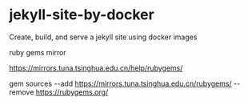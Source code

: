# jekyll-site-by-docker
Create, build, and serve a jekyll site using docker images


ruby gems mirror

https://mirrors.tuna.tsinghua.edu.cn/help/rubygems/


gem sources --add https://mirrors.tuna.tsinghua.edu.cn/rubygems/ --remove https://rubygems.org/